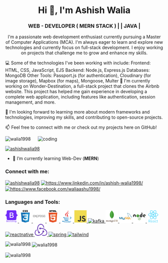 <h1 align="center">Hi 👋, I'm Ashish Walia</h1>
<h3 align="center">WEB - DEVELOPER ( MERN STACK ) | | JAVA |</h3>

<p align="center" >
I'm a passionate web development enthusiast currently pursuing a Master of Computer Applications (MCA). I'm always eager to learn and explore new technologies and currently focus on full-stack development. I enjoy working on projects that challenge me to grow and enhance my skills.

💻 Some of the technologies I've been working with include:
Frontend: HTML, CSS, JavaScript, EJS
Backend: Node.js, Express.js
Databases: MongoDB
Other Tools: Passport.js (for authentication), Cloudinary (for image storage), Mapbox (for maps), Mongoose, Multer
🔭 I'm currently working on Wonder-Destination, a full-stack project that clones the Airbnb website. This project has helped me gain experience in developing a complete web application, including features like authentication, session management, and more.

🌱 I'm looking forward to learning more about modern frameworks and technologies, improving my skills, and contributing to open-source projects.

📫 Feel free to connect with me or check out my projects here on GitHub!</p>

<img align="right"  alt="coding" width="400px" src="https://user-images.githubusercontent.com/55389276/140866485-8fb1c876-9a8f-4d6a-98dc-08c4981eaf70.gif" />

<p align="left"> <img src="https://komarev.com/ghpvc/?username=walia1998&label=Profile%20views&color=0e75b6&style=flat" alt="walia1998" /> </p>

<p align="left"> <a href="https://twitter.com/ashishwalia98" target="blank"><img src="https://img.shields.io/twitter/follow/ashishwalia98?logo=twitter&style=for-the-badge" alt="ashishwalia98" /></a> </p>

- 🔭 I’m currently learning Web-Dev (**MERN**)

<h3 align="left">Connect with me:</h3>
<p align="left">
<a href="https://twitter.com/ashishwalia98" target="blank"><img align="center" src="https://raw.githubusercontent.com/rahuldkjain/github-profile-readme-generator/master/src/images/icons/Social/twitter.svg" alt="ashishwalia98" height="30" width="40" /></a>
<a href="https://linkedin.com/in/https://www.linkedin.com/in/ashish-walia1998/" target="blank"><img align="center" src="https://raw.githubusercontent.com/rahuldkjain/github-profile-readme-generator/master/src/images/icons/Social/linked-in-alt.svg" alt="https://www.linkedin.com/in/ashish-walia1998/" height="30" width="40" /></a>
<a href="https://fb.com/https://www.facebook.com/waliaashu1998/" target="blank"><img align="center" src="https://raw.githubusercontent.com/rahuldkjain/github-profile-readme-generator/master/src/images/icons/Social/facebook.svg" alt="https://www.facebook.com/waliaashu1998/" height="30" width="40" /></a>
</p>

<h3 align="left">Languages and Tools:</h3>
<p align="left"> <a href="https://getbootstrap.com" target="_blank" rel="noreferrer"> <img src="https://raw.githubusercontent.com/devicons/devicon/master/icons/bootstrap/bootstrap-plain-wordmark.svg" alt="bootstrap" width="40" height="40"/> </a> <a href="https://www.w3schools.com/css/" target="_blank" rel="noreferrer"> <img src="https://raw.githubusercontent.com/devicons/devicon/master/icons/css3/css3-original-wordmark.svg" alt="css3" width="40" height="40"/> </a> <a href="https://expressjs.com" target="_blank" rel="noreferrer"> <img src="https://raw.githubusercontent.com/devicons/devicon/master/icons/express/express-original-wordmark.svg" alt="express" width="40" height="40"/> </a> <a href="https://www.w3.org/html/" target="_blank" rel="noreferrer"> <img src="https://raw.githubusercontent.com/devicons/devicon/master/icons/html5/html5-original-wordmark.svg" alt="html5" width="40" height="40"/> </a> <a href="https://www.java.com" target="_blank" rel="noreferrer"> <img src="https://raw.githubusercontent.com/devicons/devicon/master/icons/java/java-original.svg" alt="java" width="40" height="40"/> </a> <a href="https://developer.mozilla.org/en-US/docs/Web/JavaScript" target="_blank" rel="noreferrer"> <img src="https://raw.githubusercontent.com/devicons/devicon/master/icons/javascript/javascript-original.svg" alt="javascript" width="40" height="40"/> </a> <a href="https://kafka.apache.org/" target="_blank" rel="noreferrer"> <img src="https://www.vectorlogo.zone/logos/apache_kafka/apache_kafka-icon.svg" alt="kafka" width="40" height="40"/> </a> <a href="https://www.mongodb.com/" target="_blank" rel="noreferrer"> <img src="https://raw.githubusercontent.com/devicons/devicon/master/icons/mongodb/mongodb-original-wordmark.svg" alt="mongodb" width="40" height="40"/> </a> <a href="https://www.mysql.com/" target="_blank" rel="noreferrer"> <img src="https://raw.githubusercontent.com/devicons/devicon/master/icons/mysql/mysql-original-wordmark.svg" alt="mysql" width="40" height="40"/> </a> <a href="https://nodejs.org" target="_blank" rel="noreferrer"> <img src="https://raw.githubusercontent.com/devicons/devicon/master/icons/nodejs/nodejs-original-wordmark.svg" alt="nodejs" width="40" height="40"/> </a> <a href="https://reactjs.org/" target="_blank" rel="noreferrer"> <img src="https://raw.githubusercontent.com/devicons/devicon/master/icons/react/react-original-wordmark.svg" alt="react" width="40" height="40"/> </a> <a href="https://reactnative.dev/" target="_blank" rel="noreferrer"> <img src="https://reactnative.dev/img/header_logo.svg" alt="reactnative" width="40" height="40"/> </a> <a href="https://redux.js.org" target="_blank" rel="noreferrer"> <img src="https://raw.githubusercontent.com/devicons/devicon/master/icons/redux/redux-original.svg" alt="redux" width="40" height="40"/> </a> <a href="https://spring.io/" target="_blank" rel="noreferrer"> <img src="https://www.vectorlogo.zone/logos/springio/springio-icon.svg" alt="spring" width="40" height="40"/> </a> <a href="https://tailwindcss.com/" target="_blank" rel="noreferrer"> <img src="https://www.vectorlogo.zone/logos/tailwindcss/tailwindcss-icon.svg" alt="tailwind" width="40" height="40"/> </a> </p>

<p><img align="left" src="https://github-readme-stats.vercel.app/api/top-langs?username=walia1998&show_icons=true&locale=en&layout=compact" alt="walia1998" /></p>

<p>&nbsp;<img align="center" src="https://github-readme-stats.vercel.app/api?username=walia1998&show_icons=true&locale=en" alt="walia1998" /></p>

<p><img align="center" src="https://github-readme-streak-stats.herokuapp.com/?user=walia1998&" alt="walia1998" /></p>
